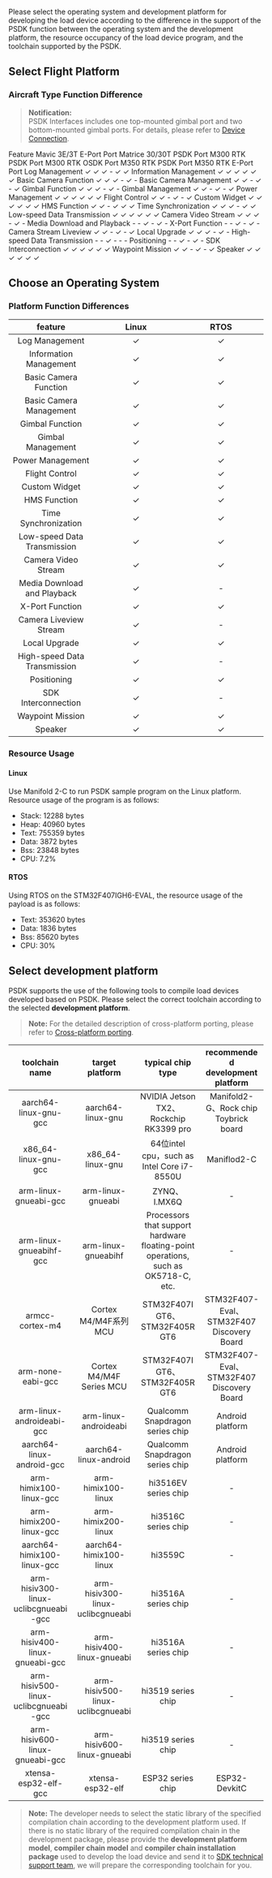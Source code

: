 Please select the operating system and development platform for developing the load device according to the difference in the support of the PSDK function between the operating system and the development platform, the resource occupancy of the load device program, and the toolchain supported by the PSDK.

## Select Flight Platform

### Aircraft Type Function Difference

>**Notification:**<br/>
> PSDK Interfaces includes one top-mounted gimbal port and two bottom-mounted gimbal ports. For details, please refer to [Device Connection](https://developer.dji.com/doc/payload-sdk-tutorial/en/quick-start/device-connect.html#payload-development-based-on-typec-interface-osdk-expansion-interface). 

   <th>Feature</th>
   <th>Mavic 3E/3T E-Port Port</th>
   <th>Matrice 30/30T PSDK Port</th>
   <th>M300 RTK PSDK Port</th>
   <th>M300 RTK OSDK Port</th>
   <th>M350 RTK PSDK Port</th>
   <th>M350 RTK E-Port Port</th>
    <tbody>
        <tr>
            <td>Log Management</td>
            <td>✓</td>
            <td>✓</td>
            <td>✓</td>
            <td>-</td>
            <td>✓</td>
            <td>✓</td>
        </tr>
        <tr>
            <td>Information Management</td>
            <td>✓</td>
            <td>✓</td>
            <td>✓</td>
            <td>✓</td>
            <td>✓</td>
            <td>✓</td>
        </tr>
        <tr>
            <td>Basic Camera Function</td>
            <td>✓</td>
            <td>✓</td>
            <td>✓</td>
            <td>-</td>
            <td>✓</td>
            <td>-</td>
        </tr>
        <tr>
            <td>Basic Camera Management</td>
            <td>✓</td>
            <td>✓</td>
            <td>-</td>
            <td>✓</td>
            <td>-</td>
            <td>✓</td>
        </tr>
        <tr>
            <td>Gimbal Function</td>
            <td>✓</td>
            <td>✓</td>
            <td>✓</td>
            <td>-</td>
            <td>✓</td>
            <td>-</td>
        </tr>
        <tr>
            <td>Gimbal Management</td>
            <td>✓</td>
            <td>✓</td>
            <td>-</td>
            <td>✓</td>
            <td>-</td>
            <td>✓</td>
        </tr>
        <tr>
            <td>Power Management</td>
            <td>✓</td>
            <td>✓</td>
            <td>✓</td>
            <td>✓</td>
            <td>✓</td>
            <td>✓</td>
        </tr>
        <tr>
            <td>Flight Control</td>
            <td>✓</td>
            <td>✓</td>
            <td>-</td>
            <td>✓</td>
            <td>-</td>
            <td>✓</td>
        </tr>
        <tr>
            <td>Custom Widget</td>
            <td>✓</td>
            <td>✓</td>
            <td>✓</td>
            <td>✓</td>
            <td>✓</td>
            <td>✓</td>
        </tr>
        <tr>
            <td>HMS Function</td>
            <td>✓</td>
            <td>✓</td>
            <td>-</td>
            <td>✓</td>
            <td>✓</td>
            <td>✓</td>
        </tr>
        <tr>
            <td>Time Synchronization</td>
            <td>✓</td>
            <td>✓</td>
            <td>✓</td>
            <td>-</td>
            <td>✓</td>
            <td>✓</td>
        </tr>
        <tr>
            <td>Low-speed Data Transmission</td>
            <td>✓</td>
            <td>✓</td>
            <td>✓</td>
            <td>✓</td>
            <td>✓</td>
            <td>✓</td>
        </tr>
        <tr>
            <td>Camera Video Stream</td>
            <td>✓</td>
            <td>✓</td>
            <td>✓</td>
            <td>-</td>
            <td>✓</td>
            <td>-</td>
        </tr>
        <tr>
            <td>Media Download and Playback</td>
            <td>-</td>
            <td>-</td>
            <td>✓</td>
            <td>-</td>
            <td>✓</td>
            <td>-</td>
        </tr>
        <tr>
            <td>X-Port Function</td>
            <td>-</td>
            <td>-</td>
            <td>✓</td>
            <td>-</td>
            <td>✓</td>
            <td>-</td>
        </tr>
        <tr>
            <td>Camera Stream Liveview</td>
            <td>✓</td>
            <td>✓</td>
            <td>-</td>
            <td>✓</td>
            <td>-</td>
            <td>✓</td>
        </tr>
        <tr>
            <td>Local Upgrade</td>
            <td>✓</td>
            <td>✓</td>
            <td>✓</td>
            <td>-</td>
            <td>✓</td>
            <td>-</td>
        </tr>
        <tr>
            <td>High-speed Data Transmission</td>
            <td>-</td>
            <td>-</td>
            <td>✓</td>
            <td>-</td>
            <td>-</td>
            <td>-</td>
        </tr>
        <tr>
            <td>Positioning</td>
            <td>-</td>
            <td>-</td>
            <td>✓</td>
            <td>-</td>
            <td>✓</td>
            <td>-</td>
        </tr>
        <tr>
            <td>SDK Interconnection</td>
            <td>✓</td>
            <td>✓</td>
            <td>✓</td>
            <td>✓</td>
            <td>✓</td>
            <td>✓</td>
        </tr>
        <tr>
            <td>Waypoint Mission</td>
            <td>✓</td>
            <td>✓</td>
            <td>-</td>
            <td>✓</td>
            <td>-</td>
            <td>✓</td>
        </tr>
        <tr>
            <td>Speaker</td>
            <td>✓</td>
            <td>✓</td>
            <td>✓</td>
            <td>✓</td>
            <td>✓</td>
            <td>✓</td>
        </tr>
    </tbody>


## Choose an Operating System

### Platform Function Differences

<table width="100%" style="display: table; table-layout:fixed; text-align:center">
<thead>
<tr>
   <th>feature</th>
   <th>Linux</th>
   <th>RTOS</th>
</tr>
</thead>
<tbody>
<tr>
   <td>Log Management</td>
   <td>✓</td>
   <td>✓</td>
</tr>
<tr>
   <td>Information Management</td>
   <td>✓</td>
   <td>✓</td>
</tr>
<tr>
   <td>Basic Camera Function</td>
   <td>✓</td>
   <td>✓</td>
</tr>
<tr>
   <td>Basic Camera Management</td>
   <td>✓</td>
   <td>✓</td>
</tr>
<tr>
   <td>Gimbal Function</td>
   <td>✓</td>
   <td>✓</td>
</tr>
<tr>
   <td>Gimbal Management</td>
   <td>✓</td>
   <td>✓</td>
</tr>
<tr>
   <td>Power Management</td>
   <td>✓</td>
   <td>✓</td>
</tr>
<tr>
   <td>Flight Control</td>
   <td>✓</td>
   <td>✓</td>
</tr>
<tr>
   <td>Custom Widget</td>
   <td>✓</td>
   <td>✓</td>
</tr>
<tr>
   <td>HMS Function</td>
   <td>✓</td>
   <td>✓</td>
</tr>
<tr>
   <td>Time Synchronization</td>
   <td>✓</td>
   <td>✓</td>
</tr>
<tr>
   <td>Low-speed Data Transmission</td>
   <td>✓</td>
   <td>✓</td>
</tr>
<tr>
   <td>Camera Video Stream</td>
   <td>✓</td>
   <td>✓</td>
</tr>
<tr>
   <td>Media Download and Playback</td>
   <td>✓</td>
   <td>-</td>
</tr>
<tr>
   <td>X-Port Function</td>
   <td>✓</td>
   <td>✓</td>
</tr>
<tr>
   <td>Camera Liveview Stream</td>
   <td>✓</td>
   <td>-</td>
</tr>
<tr>
   <td>Local Upgrade</td>
   <td>✓</td>
   <td>✓</td>
</tr>
<tr>
   <td>High-speed Data Transmission</td>
   <td>✓</td>
   <td>-</td>
</tr>
<tr>
   <td>Positioning</td>
   <td>✓</td>
   <td>✓</td>
</tr>
<tr>
   <td>SDK Interconnection</td>
   <td>✓</td>
   <td>-</td>
</tr>
<tr>
   <td>Waypoint Mission</td>
   <td>✓</td>
   <td>✓</td>
</tr>
<tr>
   <td>Speaker</td>
   <td>✓</td>
   <td>✓</td>
</tr>
</tbody>
</table>

### Resource Usage

#### Linux
Use Manifold 2-C to run PSDK sample program on the Linux platform. Resource usage of the program is as follows:

- Stack: 12288 bytes
- Heap: 40960 bytes
- Text: 755359 bytes
- Data: 3872 bytes
- Bss: 23848 bytes
- CPU: 7.2%

#### RTOS

Using RTOS on the STM32F407IGH6-EVAL, the resource usage of the payload is as follows:

- Text: 353620 bytes
- Data: 1836 bytes
- Bss: 85620 bytes
- CPU: 30%

## Select development platform
PSDK supports the use of the following tools to compile load devices developed based on PSDK. Please select the correct toolchain according to the selected **development platform**.
> **Note:** For the detailed description of cross-platform porting, please refer to [Cross-platform porting](https://developer.dji.com/doc/payload-sdk-tutorial/en/quick-start/porting.html).

<table width="100%" style="display: table; table-layout:fixed; text-align:center">
<thead>
<tr>
   <th>toolchain name</th>
   <th>target platform</th>
   <th>typical chip type</th>
   <th>recommended development platform</th>
</tr>
</thead>
<tbody>
<tr>
   <td>aarch64-linux-gnu-gcc</td>
   <td>aarch64-linux-gnu</td>
   <td>NVIDIA Jetson TX2、Rockchip RK3399 pro</td>
   <td>Manifold2-G、Rock chip Toybrick board</td>
</tr>
<tr>
   <td>x86_64-linux-gnu-gcc</td>
   <td>x86_64-linux-gnu</td>
   <td>64位intel cpu，such as Intel Core i7-8550U</td>
   <td>Maniflod2-C</td>
</tr>
<tr>
   <td>arm-linux-gnueabi-gcc</td>
   <td>arm-linux-gnueabi</td>
   <td>ZYNQ、I.MX6Q</td>
   <td>-</td>
</tr>
<tr>
   <td>arm-linux-gnueabihf-gcc</td>
   <td>arm-linux-gnueabihf</td>
   <td>Processors that support hardware floating-point operations, such as OK5718-C, etc.</td>
   <td>-</td>
</tr>
<tr>
   <td>armcc-cortex-m4</td>
   <td>Cortex M4/M4F系列MCU</td>
   <td>STM32F407IGT6、STM32F405RGT6</td>
   <td>STM32F407-Eval、STM32F407 Discovery Board</td>
</tr>
<tr>
   <td>arm-none-eabi-gcc</td>
   <td>Cortex M4/M4F Series MCU</td>
   <td>STM32F407IGT6、STM32F405RGT6</td>
   <td>STM32F407-Eval、STM32F407 Discovery Board</td>
</tr>
<tr>
   <td>arm-linux-androideabi-gcc</td>
   <td>arm-linux-androideabi</td>
   <td>Qualcomm Snapdragon series chip</td>
   <td>Android platform</td>
</tr>
<tr>
   <td>aarch64-linux-android-gcc</td>
   <td>aarch64-linux-android</td>
   <td>Qualcomm Snapdragon series chip</td>
   <td>Android platform</td>
</tr>
<tr>
   <td>arm-himix100-linux-gcc</td>
   <td>arm-himix100-linux</td>
   <td>hi3516EV series chip</td>
   <td>-</td>
</tr>
<tr>
   <td>arm-himix200-linux-gcc</td>
   <td>arm-himix200-linux</td>
   <td>hi3516C series chip</td>
   <td>-</td>
</tr>
<tr>
   <td>aarch64-himix100-linux-gcc</td>
   <td>aarch64-himix100-linux</td>
   <td>hi3559C</td>
   <td>-</td>
</tr>
<tr>
   <td>arm-hisiv300-linux-uclibcgnueabi-gcc</td>
   <td>arm-hisiv300-linux-uclibcgnueabi</td>
   <td>hi3516A series chip</td>
   <td>-</td>
</tr>
<tr>
   <td>arm-hisiv400-linux-gnueabi-gcc</td>
   <td>arm-hisiv400-linux-gnueabi</td>
   <td>hi3516A series chip</td>
   <td>-</td>
</tr>
<tr>
   <td>arm-hisiv500-linux-uclibcgnueabi-gcc</td>
   <td>arm-hisiv500-linux-uclibcgnueabi</td>
   <td>hi3519 series chip</td>
   <td>-</td>
</tr>
<tr>
   <td>arm-hisiv600-linux-gnueabi-gcc</td>
   <td>arm-hisiv600-linux-gnueabi</td>
   <td>hi3519 series chip</td>
   <td>-</td>
</tr>
<tr>
   <td>xtensa-esp32-elf-gcc</td>
   <td>xtensa-esp32-elf</td>
   <td>ESP32 series chip</td>
   <td>ESP32-DevkitC</td>
</tr>
</tbody>
</table>


> **Note:** The developer needs to select the static library of the specified compilation chain according to the development platform used. If there is no static library of the required compilation chain in the development package, please provide the **development platform model**, **compiler chain model** and **compiler chain installation package** used to develop the load device and send it to <a href="mailto:dev@dji.com">SDK technical support team</a>, we will prepare the corresponding toolchain for you.

